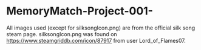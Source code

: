 # MemoryMatch-Project-001-
All images used (except for silksongIcon.png) are from the official silk song steam page.
silksongIcon.png was found on https://www.steamgriddb.com/icon/87917 from user Lord_of_Flames07.